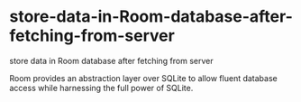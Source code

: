 # store-data-in-Room-database-after-fetching-from-server
store data in Room database after fetching from server

Room provides an abstraction layer over SQLite to allow fluent database access while harnessing the full power of SQLite.


